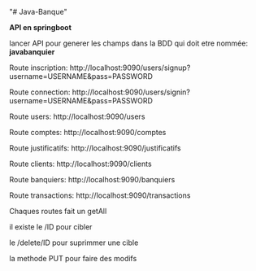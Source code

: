 "# Java-Banque" 
 

**API en springboot**

lancer API pour generer les champs dans la BDD qui doit etre nommée:
**javabanquier**

Route inscription:
http://localhost:9090/users/signup?username=USERNAME&pass=PASSWORD

Route connection:
http://localhost:9090/users/signin?username=USERNAME&pass=PASSWORD

Route users:
http://localhost:9090/users

Route comptes:
http://localhost:9090/comptes

Route justificatifs:
http://localhost:9090/justificatifs

Route clients:
http://localhost:9090/clients

Route banquiers:
http://localhost:9090/banquiers

Route transactions:
http://localhost:9090/transactions

Chaques routes fait un getAll

il existe le /ID pour cibler

le /delete/ID pour suprimmer une cible

la methode PUT pour faire des modifs






